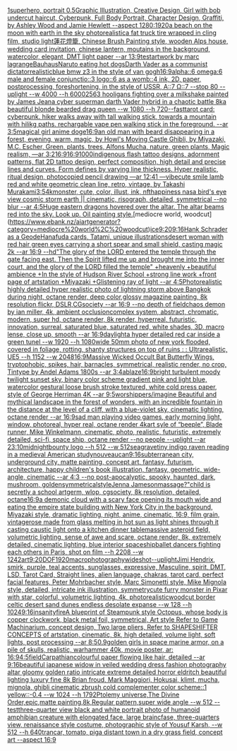 [1](https://www.ebank.nz/aiartgenerator?category=1)[superhero, portrait 0.5](https://www.ebank.nz/aiartgenerator?category=superhero%2C%20portrait%200.5)[Graphic Illustration, Creative Design, Girl with bob undercut haircut, Cyberpunk, Full Body Portrait, Character Design, Graffiti, by Ashley Wood and Jamie Hewlett --aspect 1280:1920](https://www.ebank.nz/aiartgenerator?category=Graphic%20Illustration%2C%20Creative%20Design%2C%20Girl%20with%20bob%20undercut%20haircut%2C%20Cyberpunk%2C%20Full%20Body%20Portrait%2C%20Character%20Design%2C%20Graffiti%2C%20by%20Ashley%20Wood%20and%20Jamie%20Hewlett%20--aspect%201280%3A1920)[a beach on the moon with earth in the sky photorealistic](https://www.ebank.nz/aiartgenerator?category=a%20beach%20on%20the%20moon%20with%20earth%20in%20the%20sky%20photorealistic)[a fat truck tire wrapped in cling film, studio light](https://www.ebank.nz/aiartgenerator?category=a%20fat%20truck%20tire%20wrapped%20in%20cling%20film%2C%20studio%20light)[蓮花燈籠, Chinese Brush Painting style, wooden Alps house, wedding card invitation, chinese lantern, moutains in the background, watercolor, elegant, DMT light paper --ar 13:9](https://www.ebank.nz/aiartgenerator?category=%E8%93%AE%E8%8A%B1%E7%87%88%E7%B1%A0%2C%20Chinese%20Brush%20Painting%20style%2C%20wooden%20Alps%20house%2C%20wedding%20card%20invitation%2C%20chinese%20lantern%2C%20moutains%20in%20the%20background%2C%20watercolor%2C%20elegant%2C%20DMT%20light%20paper%20--ar%2013%3A9)[test](https://www.ebank.nz/aiartgenerator?category=test)[artwork by marc lagrange](https://www.ebank.nz/aiartgenerator?category=artwork%20by%20marc%20lagrange)[Bauhaus](https://www.ebank.nz/aiartgenerator?category=Bauhaus)[Naruto eating hot dogs](https://www.ebank.nz/aiartgenerator?category=Naruto%20eating%20hot%20dogs)[Darth Vader as a communist dictator](https://www.ebank.nz/aiartgenerator?category=Darth%20Vader%20as%20a%20communist%20dictator)[realistic](https://www.ebank.nz/aiartgenerator?category=realistic)[blue bmw z3 in the style of van gogh](https://www.ebank.nz/aiartgenerator?category=blue%20bmw%20z3%20in%20the%20style%20of%20van%20gogh)[16:9](https://www.ebank.nz/aiartgenerator?category=16%3A9)[alpha::6 omega:6 male and female conjunctio::3 logo::6 as a womb::4 ink, 2D, paper, postprocessing, foreshortening, in the style of USSR, A::7 Ω::7 --stop 80 --uplight --w 4000 --h 6000](https://www.ebank.nz/aiartgenerator?category=alpha%3A%3A6%20omega%3A6%20male%20and%20female%20conjunctio%3A%3A3%20logo%3A%3A6%20as%20a%20womb%3A%3A4%20ink%2C%202D%2C%20paper%2C%20postprocessing%2C%20foreshortening%2C%20in%20the%20style%20of%20USSR%2C%20A%3A%3A7%20%CE%A9%3A%3A7%20--stop%2080%20--uplight%20--w%204000%20--h%206000)[256](https://www.ebank.nz/aiartgenerator?category=256)[3 hooligans fighting over a milkshake painted by James Jean](https://www.ebank.nz/aiartgenerator?category=3%20hooligans%20fighting%20over%20a%20milkshake%20painted%20by%20James%20Jean)[a cyber superman darth Vader hybrid in a chaotic battle 8k](https://www.ebank.nz/aiartgenerator?category=a%20cyber%20superman%20darth%20Vader%20hybrid%20in%20a%20chaotic%20battle%208k)[a beautiful blonde bearded drag queen --w 1080 --h 720](https://www.ebank.nz/aiartgenerator?category=a%20beautiful%20blonde%20bearded%20drag%20queen%20--w%201080%20--h%20720)[--fast](https://www.ebank.nz/aiartgenerator?category=--fast)[tarot card: cyberpunk. hiker walks away with tall walking stick, towards a mountain with hilikg paths. rechargable vape pen walking stick in the foreground. --ar 3:5](https://www.ebank.nz/aiartgenerator?category=tarot%20card%3A%20cyberpunk.%20hiker%20walks%20away%20with%20tall%20walking%20stick%2C%20towards%20a%20mountain%20with%20hilikg%20paths.%20rechargable%20vape%20pen%20walking%20stick%20in%20the%20foreground.%20--ar%203%3A5)[magical girl anime doge](https://www.ebank.nz/aiartgenerator?category=magical%20girl%20anime%20doge)[16:9](https://www.ebank.nz/aiartgenerator?category=16%3A9)[an old man with beard disappearing in a forest, evening, warm, magic, by Howl's Moving Castle Ghibli, by Miyazaki, M.C. Escher, Green, plants, trees, Alfons Mucha, nature, green plants, Magic realism, —ar 3:2](https://www.ebank.nz/aiartgenerator?category=an%20old%20man%20with%20beard%20disappearing%20in%20a%20forest%2C%20evening%2C%20warm%2C%20magic%2C%20by%20Howl%27s%20Moving%20Castle%20Ghibli%2C%20by%20Miyazaki%2C%20M.C.%20Escher%2C%20Green%2C%20plants%2C%20trees%2C%20Alfons%20Mucha%2C%20nature%2C%20green%20plants%2C%20Magic%20realism%2C%20%E2%80%94ar%203%3A2)[16:9](https://www.ebank.nz/aiartgenerator?category=16%3A9)[16:9](https://www.ebank.nz/aiartgenerator?category=16%3A9)[1000](https://www.ebank.nz/aiartgenerator?category=1000)[indigenous flash tattoo designs, adornment patterns, flat 2D tattoo design, perfect composition, high detail and precise lines and curves. Form defines by varying line thickness. Hyper realistic, ritual design, photocopied pencil drawing —ar 12:41 —vibe](https://www.ebank.nz/aiartgenerator?category=indigenous%20flash%20tattoo%20designs%2C%20adornment%20patterns%2C%20flat%202D%20tattoo%20design%2C%20perfect%20composition%2C%20high%20detail%20and%20precise%20lines%20and%20curves.%20Form%20defines%20by%20varying%20line%20thickness.%20Hyper%20realistic%2C%20ritual%20design%2C%20photocopied%20pencil%20drawing%20%E2%80%94ar%2012%3A41%20%E2%80%94vibe)[cute smile lamb red and white geometric clean line, retro, vintage, by Takashi Murakami](https://www.ebank.nz/aiartgenerator?category=cute%20smile%20lamb%20red%20and%20white%20geometric%20clean%20line%2C%20retro%2C%20vintage%2C%20by%20Takashi%20Murakami)[3:5](https://www.ebank.nz/aiartgenerator?category=3%3A5)[4k](https://www.ebank.nz/aiartgenerator?category=4k)[monster, cute, color, illust, ink, nft](https://www.ebank.nz/aiartgenerator?category=monster%2C%20cute%2C%20color%2C%20illust%2C%20ink%2C%20nft)[happiness nasa bird's eye view cosmic storm earth || cinematic, risograph, detailed, symmetrical --no blur --ar 4:5](https://www.ebank.nz/aiartgenerator?category=happiness%20nasa%20bird%27s%20eye%20view%20cosmic%20storm%20earth%20%7C%7C%20cinematic%2C%20risograph%2C%20detailed%2C%20symmetrical%20--no%20blur%20--ar%204%3A5)[Huge eastern dragons hovered over the altar.  The altar beams red into the sky.  Look up.  Oil painting style.](https://www.ebank.nz/aiartgenerator?category=Huge%20eastern%20dragons%20hovered%20over%20the%20altar.%20%20The%20altar%20beams%20red%20into%20the%20sky.%20%20Look%20up.%20%20Oil%20painting%20style.)[mediocre world, woodcut](https://www.ebank.nz/aiartgenerator?category=mediocre%20world%2C%20woodcut)[ice](https://www.ebank.nz/aiartgenerator?category=ice)[9:20](https://www.ebank.nz/aiartgenerator?category=9%3A20)[9:16](https://www.ebank.nz/aiartgenerator?category=9%3A16)[Hank Schrader as a Geode](https://www.ebank.nz/aiartgenerator?category=Hank%20Schrader%20as%20a%20Geode)[Hanafuda cards, Tatami, unique illustrations](https://www.ebank.nz/aiartgenerator?category=Hanafuda%20cards%2C%20Tatami%2C%20unique%20illustrations)[desert woman with red hair green eyes carrying a short spear and small shield, casting magic 2k --ar 16:9 --hd](https://www.ebank.nz/aiartgenerator?category=desert%20woman%20with%20red%20hair%20green%20eyes%20carrying%20a%20short%20spear%20and%20small%20shield%2C%20casting%20magic%202k%20--ar%2016%3A9%20--hd)["The glory of the LORD entered the temple through the gate facing east. Then the Spirit lifted me up and brought me into the inner court, and the glory of the LORD filled the temple" +heavenly +beautiful ambience +In the style of Hudson River School +strong line work +front page of artstation +Miyazaki +Glistening ray of light --ar 4:5](https://www.ebank.nz/aiartgenerator?category=%22The%20glory%20of%20the%20LORD%20entered%20the%20temple%20through%20the%20gate%20facing%20east.%20Then%20the%20Spirit%20lifted%20me%20up%20and%20brought%20me%20into%20the%20inner%20court%2C%20and%20the%20glory%20of%20the%20LORD%20filled%20the%20temple%22%20%2Bheavenly%20%2Bbeautiful%20ambience%20%2BIn%20the%20style%20of%20Hudson%20River%20School%20%2Bstrong%20line%20work%20%2Bfront%20page%20of%20artstation%20%2BMiyazaki%20%2BGlistening%20ray%20of%20light%20--ar%204%3A5)[Photorealistic highly detailed hyper realistic photo of lightning storm above Bangkok during night,  octane render, deep color,glossy magazine painting, 8k resolution,flickr, DSLR,CGsociety  --ar 16:9 --no depth of field](https://www.ebank.nz/aiartgenerator?category=Photorealistic%20highly%20detailed%20hyper%20realistic%20photo%20of%20lightning%20storm%20above%20Bangkok%20during%20night%2C%20%20octane%20render%2C%20deep%20color%2Cglossy%20magazine%20painting%2C%208k%20resolution%2Cflickr%2C%20DSLR%2CCGsociety%20%20--ar%2016%3A9%20--no%20depth%20of%20field)[chaos demon by ian miller, 4k, ambient occlusion](https://www.ebank.nz/aiartgenerator?category=chaos%20demon%20by%20ian%20miller%2C%204k%2C%20ambient%20occlusion)[complex system, abstract, chromatic, modern, super hd, octane render, 8k render, hyperreal, futuristic, innovation, surreal, saturated blue, saturated red, white shades, 3D, macro lense, close up, smooth --ar 16:9](https://www.ebank.nz/aiartgenerator?category=complex%20system%2C%20abstract%2C%20chromatic%2C%20modern%2C%20super%20hd%2C%20octane%20render%2C%208k%20render%2C%20hyperreal%2C%20futuristic%2C%20innovation%2C%20surreal%2C%20saturated%20blue%2C%20saturated%20red%2C%20white%20shades%2C%203D%2C%20macro%20lense%2C%20close%20up%2C%20smooth%20--ar%2016%3A9)[daylight](https://www.ebank.nz/aiartgenerator?category=daylight)[a hyper detailed red car inside a green tunel --w 1920 --h 1080](https://www.ebank.nz/aiartgenerator?category=a%20hyper%20detailed%20red%20car%20inside%20a%20green%20tunel%20--w%201920%20--h%201080)[wide 50mm photo of new york flooded, covered in foliage, rotting, shanty structures on top of ruins : : Ultrarealistic, UE5 --h 1152 --w 2048](https://www.ebank.nz/aiartgenerator?category=wide%2050mm%20photo%20of%20new%20york%20flooded%2C%20covered%20in%20foliage%2C%20rotting%2C%20shanty%20structures%20on%20top%20of%20ruins%20%3A%20%3A%20Ultrarealistic%2C%20UE5%20--h%201152%20--w%202048)[16:9](https://www.ebank.nz/aiartgenerator?category=16%3A9)[Massive Wicked Occult Bat Butterfly Wings, tryptophobic, spikes, hair, barnacles, symmetrical, realistic render, no crop, Tintype by Andel Adams 1800s --ar 3:4](https://www.ebank.nz/aiartgenerator?category=Massive%20Wicked%20Occult%20Bat%20Butterfly%20Wings%2C%20tryptophobic%2C%20spikes%2C%20hair%2C%20barnacles%2C%20symmetrical%2C%20realistic%20render%2C%20no%20crop%2C%20Tintype%20by%20Andel%20Adams%201800s%20--ar%203%3A4)[ablaze](https://www.ebank.nz/aiartgenerator?category=ablaze)[16:9](https://www.ebank.nz/aiartgenerator?category=16%3A9)[bright turbulent moody twilight sunset sky, binary color scheme gradient pink and light blue, watercolor gestural loose brush stroke textured, white cold press paper, style of George Herriman 4K --ar 9:5](https://www.ebank.nz/aiartgenerator?category=bright%20turbulent%20moody%20twilight%20sunset%20sky%2C%20binary%20color%20scheme%20gradient%20pink%20and%20light%20blue%2C%20watercolor%20gestural%20loose%20brush%20stroke%20textured%2C%20white%20cold%20press%20paper%2C%20style%20of%20George%20Herriman%204K%20--ar%209%3A5)[worshippers](https://www.ebank.nz/aiartgenerator?category=worshippers)[/imagine Beautiful and mythical landscape in the forest of wonders, with an incredible fountain in the distance at the level of a cliff, with a blue-violet sky, cinematic lighting, octane render --ar 16:9](https://www.ebank.nz/aiartgenerator?category=/imagine%20Beautiful%20and%20mythical%20landscape%20in%20the%20forest%20of%20wonders%2C%20with%20an%20incredible%20fountain%20in%20the%20distance%20at%20the%20level%20of%20a%20cliff%2C%20with%20a%20blue-violet%20sky%2C%20cinematic%20lighting%2C%20octane%20render%20--ar%2016%3A9)[sad man playing video games, early morning light, window, photoreal, hyper real, octane render 4k](https://www.ebank.nz/aiartgenerator?category=sad%20man%20playing%20video%20games%2C%20early%20morning%20light%2C%20window%2C%20photoreal%2C%20hyper%20real%2C%20octane%20render%204k)[art syle of “beeple”, Blade runner, Mike Winkelmann, cinematic, photo, realistic, futuristic, extremely detailed, sci-fi, space ship, octane render --no people --uplight --ar 23:10](https://www.ebank.nz/aiartgenerator?category=art%20syle%20of%20%E2%80%9Cbeeple%E2%80%9D%2C%20Blade%20runner%2C%20Mike%20Winkelmann%2C%20cinematic%2C%20photo%2C%20realistic%2C%20futuristic%2C%20extremely%20detailed%2C%20sci-fi%2C%20space%20ship%2C%20octane%20render%20--no%20people%20--uplight%20--ar%2023%3A10)[midnightbounty logo --h 512 --w 512](https://www.ebank.nz/aiartgenerator?category=midnightbounty%20logo%20--h%20512%20--w%20512)[seagrave](https://www.ebank.nz/aiartgenerator?category=seagrave)[tiny indigo raven reading in a medieval American study](https://www.ebank.nz/aiartgenerator?category=tiny%20indigo%20raven%20reading%20in%20a%20medieval%20American%20study)[nouveau](https://www.ebank.nz/aiartgenerator?category=nouveau)[can](https://www.ebank.nz/aiartgenerator?category=can)[9:16](https://www.ebank.nz/aiartgenerator?category=9%3A16)[subterranean city, underground city, matte painting, concept art, fantasy, futurism, architecture, happy children's book illustration, fantasy, geometric, wide-angle, cinematic  --ar 4:3 --no post-apocalyptic, spooky, haunted, dark, mushroom, golden](https://www.ebank.nz/aiartgenerator?category=subterranean%20city%2C%20underground%20city%2C%20matte%20painting%2C%20concept%20art%2C%20fantasy%2C%20futurism%2C%20architecture%2C%20happy%20children%27s%20book%20illustration%2C%20fantasy%2C%20geometric%2C%20wide-angle%2C%20cinematic%20%20--ar%204%3A3%20--no%20post-apocalyptic%2C%20spooky%2C%20haunted%2C%20dark%2C%20mushroom%2C%20golden)[symmetrical](https://www.ebank.nz/aiartgenerator?category=symmetrical)[style](https://www.ebank.nz/aiartgenerator?category=style)[Jenna Jameson](https://www.ebank.nz/aiartgenerator?category=Jenna%20Jameson)[massage?"](https://www.ebank.nz/aiartgenerator?category=massage%3F%22)[child is secretly a school artgerm, wlop, cgsociety, 8k resolution, detailed, octane](https://www.ebank.nz/aiartgenerator?category=child%20is%20secretly%20a%20school%20artgerm%2C%20wlop%2C%20cgsociety%2C%208k%20resolution%2C%20detailed%2C%20octane)[16:9](https://www.ebank.nz/aiartgenerator?category=16%3A9)[a demonic cloud with a scary face opening its mouth wide and eating the empire state building with New York City in the background, Miyazaki style, dramatic lighting, night, anime, cinematic, 16:9, film grain, vintage](https://www.ebank.nz/aiartgenerator?category=a%20demonic%20cloud%20with%20a%20scary%20face%20opening%20its%20mouth%20wide%20and%20eating%20the%20empire%20state%20building%20with%20New%20York%20City%20in%20the%20background%2C%20Miyazaki%20style%2C%20dramatic%20lighting%2C%20night%2C%20anime%2C%20cinematic%2C%2016%3A9%2C%20film%20grain%2C%20vintage)[rose made from glass melting in hot sun as light shines through it casting caustic light onto a kitchen dinner table](https://www.ebank.nz/aiartgenerator?category=rose%20made%20from%20glass%20melting%20in%20hot%20sun%20as%20light%20shines%20through%20it%20casting%20caustic%20light%20onto%20a%20kitchen%20dinner%20table)[massive asteroid field, volumetric lighting, sense of awe and scare, octane render, 8k, extremely detailed, cinematic lighting, blue interior spaceship](https://www.ebank.nz/aiartgenerator?category=massive%20asteroid%20field%2C%20volumetric%20lighting%2C%20sense%20of%20awe%20and%20scare%2C%20octane%20render%2C%208k%2C%20extremely%20detailed%2C%20cinematic%20lighting%2C%20blue%20interior%20spaceship)[ballet dancers fighting each others in Paris, shot on film --h 2208 --w 1242](https://www.ebank.nz/aiartgenerator?category=ballet%20dancers%20fighting%20each%20others%20in%20Paris%2C%20shot%20on%20film%20--h%202208%20--w%201242)[art](https://www.ebank.nz/aiartgenerator?category=art)[9:20](https://www.ebank.nz/aiartgenerator?category=9%3A20)[DOF](https://www.ebank.nz/aiartgenerator?category=DOF)[1920](https://www.ebank.nz/aiartgenerator?category=1920)[macrophotography](https://www.ebank.nz/aiartgenerator?category=macrophotography)[wideshot](https://www.ebank.nz/aiartgenerator?category=wideshot)[--uplight](https://www.ebank.nz/aiartgenerator?category=--uplight)[Jimi Hendrix, smirk, purple, teal accents, sunglasses, expressive, Masculine, spirit, DMT, LSD, Tarot Card, Straight lines, alien language, chakras, tarot card, perfect facial features, Peter Mohrbacher style, Marc Simonetti style, Mike Mignola style, detailed, intricate ink illustration, symmetry](https://www.ebank.nz/aiartgenerator?category=Jimi%20Hendrix%2C%20smirk%2C%20purple%2C%20teal%20accents%2C%20sunglasses%2C%20expressive%2C%20Masculine%2C%20spirit%2C%20DMT%2C%20LSD%2C%20Tarot%20Card%2C%20Straight%20lines%2C%20alien%20language%2C%20chakras%2C%20tarot%20card%2C%20perfect%20facial%20features%2C%20Peter%20Mohrbacher%20style%2C%20Marc%20Simonetti%20style%2C%20Mike%20Mignola%20style%2C%20detailed%2C%20intricate%20ink%20illustration%2C%20symmetry)[cute furry monster in Pixar with star, colorful, volumetric lighting, 4k, photorealistic](https://www.ebank.nz/aiartgenerator?category=cute%20furry%20monster%20in%20Pixar%20with%20star%2C%20colorful%2C%20volumetric%20lighting%2C%204k%2C%20photorealistic)[woodcut border celtic desert sand dunes endless desolate expanse --w 128 --h 1024](https://www.ebank.nz/aiartgenerator?category=woodcut%20border%20celtic%20desert%20sand%20dunes%20endless%20desolate%20expanse%20--w%20128%20--h%201024)[9:16](https://www.ebank.nz/aiartgenerator?category=9%3A16)[insanity](https://www.ebank.nz/aiartgenerator?category=insanity)[fire](https://www.ebank.nz/aiartgenerator?category=fire)[A blueprint of Steampunk style Octopus,   whose body is copper clockwork, black metal foil, symmetrical, Art style Refer to Game Machinarium.  concept design, Two large pliers, Refer to SHAPESHIFTER CONCEPTS  of artstation, cinematic,  8k, high detailed,  volume light,  soft lights,  post processing    --ar 8:5](https://www.ebank.nz/aiartgenerator?category=A%20blueprint%20of%20Steampunk%20style%20Octopus%2C%20%20%20whose%20body%20is%20copper%20clockwork%2C%20black%20metal%20foil%2C%20symmetrical%2C%20Art%20style%20Refer%20to%20Game%20Machinarium.%20%20concept%20design%2C%20Two%20large%20pliers%2C%20Refer%20to%20SHAPESHIFTER%20CONCEPTS%20%20of%20artstation%2C%20cinematic%2C%20%208k%2C%20high%20detailed%2C%20%20volume%20light%2C%20%20soft%20lights%2C%20%20post%20processing%20%20%20%20--ar%208%3A5)[0.9](https://www.ebank.nz/aiartgenerator?category=0.9)[golden girls in space marine armor, on a pile of skulls, realistic, warhammer 40k, movie poster, ar: 16:9](https://www.ebank.nz/aiartgenerator?category=golden%20girls%20in%20space%20marine%20armor%2C%20on%20a%20pile%20of%20skulls%2C%20realistic%2C%20warhammer%2040k%2C%20movie%20poster%2C%20ar%3A%2016%3A9)[4:5](https://www.ebank.nz/aiartgenerator?category=4%3A5)[field](https://www.ebank.nz/aiartgenerator?category=field)[Carpathian](https://www.ebank.nz/aiartgenerator?category=Carpathian)[colourful paper flowing like hair, detailed --ar 9:16](https://www.ebank.nz/aiartgenerator?category=colourful%20paper%20flowing%20like%20hair%2C%20detailed%20--ar%209%3A16)[beautiful japanese widow in veiled wedding dress fashion photography altar gloomy golden ratio intricate extreme detailed horror eldritch beautiful lighting luxury fine 8k Brian froud, Mark Maggiori, Hokusai, klimt, mucha, mignola, ghibli cinematic zbrush cold complementer color scheme::1 yellow::-0.4 --w 1024 --h 1792](https://www.ebank.nz/aiartgenerator?category=beautiful%20japanese%20widow%20in%20veiled%20wedding%20dress%20fashion%20photography%20altar%20gloomy%20golden%20ratio%20intricate%20extreme%20detailed%20horror%20eldritch%20beautiful%20lighting%20luxury%20fine%208k%20Brian%20froud%2C%20Mark%20Maggiori%2C%20Hokusai%2C%20klimt%2C%20mucha%2C%20mignola%2C%20ghibli%20cinematic%20zbrush%20cold%20complementer%20color%20scheme%3A%3A1%20yellow%3A%3A-0.4%20--w%201024%20--h%201792)[Ptolemy universe,The Divine Order,epic,matte painting,8k,Regular pattern,super wide angle --w 512 --test](https://www.ebank.nz/aiartgenerator?category=Ptolemy%20universe%2CThe%20Divine%20Order%2Cepic%2Cmatte%20painting%2C8k%2CRegular%20pattern%2Csuper%20wide%20angle%20--w%20512%20--test)[three-quarter view black and white portrait photo of humanoid amphibian creature with elongated face, large braincfase, three-quarters view, renaissance style costume, photographic style of Yousuf Karsh, --w 512 --h 640](https://www.ebank.nz/aiartgenerator?category=three-quarter%20view%20black%20and%20white%20portrait%20photo%20of%20humanoid%20amphibian%20creature%20with%20elongated%20face%2C%20large%20braincfase%2C%20three-quarters%20view%2C%20renaissance%20style%20costume%2C%20photographic%20style%20of%20Yousuf%20Karsh%2C%20--w%20512%20--h%20640)[tran](https://www.ebank.nz/aiartgenerator?category=tran)[car, tomato, pig](https://www.ebank.nz/aiartgenerator?category=car%2C%20tomato%2C%20pig)[a distant town in a dry grass field, concept art --aspect 16:9](https://www.ebank.nz/aiartgenerator?category=a%20distant%20town%20in%20a%20dry%20grass%20field%2C%20concept%20art%20--aspect%2016%3A9)